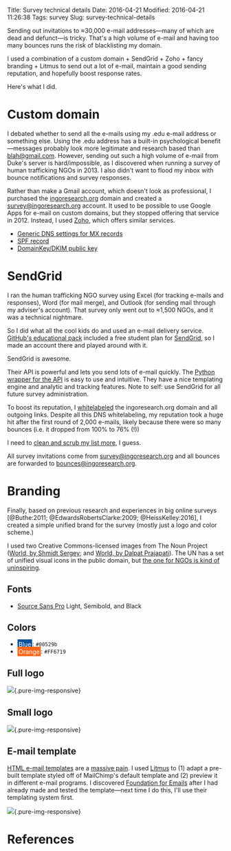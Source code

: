 Title: Survey technical details
Date: 2016-04-21
Modified: 2016-04-21 11:26:38
Tags: survey
Slug: survey-technical-details

Sending out invitations to ≈30,000 e-mail addresses—many of which are dead and defunct—is tricky. That's a high volume of e-mail and having too many bounces runs the risk of blacklisting my domain.

I used a combination of a custom domain + SendGrid + Zoho + fancy branding + Litmus to send out a lot of e-mail, maintain a good sending reputation, and hopefully boost response rates.

Here's what I did.


# Custom domain

I debated whether to send all the e-mails using my .edu e-mail address or something else. Using the .edu address has a built-in psychological benefit—messages probably look more legitimate and research based than blah@gmail.com. However, sending out such a high volume of e-mail from Duke's server is hard/impossible, as I discovered when running a survey of human trafficking NGOs in 2013. I also didn't want to flood my inbox with bounce notifications and survey responses.

Rather than make a Gmail account, which doesn't look as professional, I purchased the [ingoresearch.org](https://www.ingoresearch.org/) domain and created a survey@ingoresearch.org account. It used to be possible to use Google Apps for e-mail on custom domains, but they stopped offering that service in 2012. Instead, I used [Zoho](https://www.zoho.com/), which offers similar services.

- [Generic DNS settings for MX records](https://www.zoho.com/mail/help/adminconsole/configure-email-delivery.html)
- [SPF record](https://www.zoho.com/mail/help/adminconsole/spf-configuration.html)
- [DomainKey/DKIM public key](https://www.zoho.com/mail/help/adminconsole/domain-keys-configuration.html)


# SendGrid

I ran the human trafficking NGO survey using Excel (for tracking e-mails and responses), Word (for mail merge), and Outlook (for sending mail through my adviser's account). That survey only went out to ≈1,500 NGOs, and it was a technical nightmare.

So I did what all the cool kids do and used an e-mail delivery service. [GitHub's educational pack](https://education.github.com/pack) included a free student plan for [SendGrid](https://sendgrid.com/), so I made an account there and played around with it.

SendGrid is awesome.

Their API is powerful and lets you send lots of e-mail quickly. The [Python wrapper for the API](https://github.com/sendgrid/sendgrid-python) is easy to use and intuitive. They have a nice templating engine and analytic and tracking features. Note to self: use SendGrid for all future survey administration.

To boost its reputation, I [whitelabeled](https://sendgrid.com/docs/User_Guide/Settings/Whitelabel/index.html) the ingoresearch.org domain and all outgoing links. Despite all this DNS whitelabeling, my reputation took a huge hit after the first round of 2,000 e-mails, likely because there were so many bounces (i.e. it dropped from 100% to 76% (!))

I need to [clean and scrub my list more](https://sendgrid.com/docs/Classroom/Deliver/Address_Lists/list_scrubbing_guide.html), I guess.

All survey invitations come from survey@ingoresearch.org and all bounces are forwarded to bounces@ingoresearch.org.


# Branding

Finally, based on previous research and experiences in big online surveys [@Buthe:2011; @EdwardsRobertsClarke:2009; @HeissKelley:2016], I created a simple unified brand for the survey (mostly just a logo and color scheme.)

I used two Creative Commons-licensed images from The Noun Project ([World, by Shmidt Sergey](https://thenounproject.com/term/world/149710/); and [World, by Dalpat Prajapati](https://thenounproject.com/term/world/64588/)). The UN has a set of unified visual icons in the public domain, but [the one for NGOs is kind of uninspiring](https://thenounproject.com/term/ngo-office/4403/).

## Fonts

- [Source Sans Pro](https://github.com/adobe-fonts/source-sans-pro) Light, Semibold, and Black

## Colors

- <span style="padding: 0.2em; background-color: #00529b; color: #ffffff;">Blue</span>: `#00529b`
- <span style="padding: 0.2em; background-color: #FF6719; color: #ffffff;">Orange</span>: `#FF6719`

## Full logo

![](/files/images/ingo-survey-logo-big.png){.pure-img-responsive}

## Small logo

![](/files/images/ingo-survey-logo.png){.pure-img-responsive}


## E-mail template

[HTML e-mail templates](http://webdesign.tutsplus.com/tutorials/what-you-should-know-about-html-email--webdesign-12908) are a [massive pain](http://genius.com/7982100). I used [Litmus](https://litmus.com/) to (1) adapt a pre-built template styled off of MailChimp's default template and (2) preview it in different e-mail programs. I discovered [Foundation for Emails](http://foundation.zurb.com/emails.html) after I had already made and tested the template—next time I do this, I'll use their templating system first.

![](/files/images/ingo-survey-email.png){.pure-img-responsive}


# References
